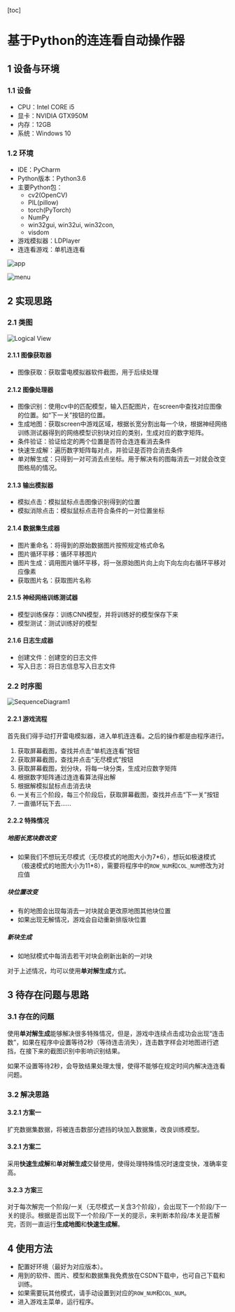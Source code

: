 [toc]

# 基于Python的连连看自动操作器

## 1 设备与环境

### 1.1 设备

- CPU：Intel CORE i5
- 显卡：NVIDIA GTX950M
- 内存：12GB
- 系统：Windows 10



### 1.2 环境

- IDE：PyCharm
- Python版本：Python3.6
- 主要Python包：
  - cv2(OpenCV)
  - PIL(pillow)
  - torch(PyTorch)
  - NumPy
  - win32gui, win32ui, win32con,
  - visdom
- 游戏模拟器：LDPlayer
- 连连看游戏：单机连连看

![app](README.assets/app.JPG)

![menu](README.assets/menu.png)




## 2 实现思路

### 2.1 类图

![Logical View](README.assets/LogicalView.jpg)

#### 2.1.1 图像获取器

- 图像获取：获取雷电模拟器软件截图，用于后续处理

#### 2.1.2 图像处理器

- 图像识别：使用cv中的匹配模型，输入匹配图片，在screen中查找对应图像的位置。如“下一关”按钮的位置。
- 生成地图：获取screen中游戏区域，根据长宽分割出每一个块，根据神经网络训练测试器得到的网络模型识别块对应的类别，生成对应的数字矩阵。
- 条件验证：验证给定的两个位置是否符合连连看消去条件
- 快速生成解：遍历数字矩阵每对点，并验证是否符合消去条件
- 单对解生成：只得到一对可消去点坐标。用于解决有的图每消去一对就会改变图格局的情况。

#### 2.1.3 输出模拟器

- 模拟点击：模拟鼠标点击图像识别得到的位置
- 模拟消除点击：模拟鼠标点击符合条件的一对位置坐标

#### 2.1.4 数据集生成器

- 图片重命名：将得到的原始数据图片按照规定格式命名
- 图片循环平移：循环平移图片
- 图片生成：调用图片循环平移，将一张原始图片向上向下向左向右循环平移对应像素
- 获取图片名：获取图片名称

#### 2.1.5 神经网络训练测试器

- 模型训练保存：训练CNN模型，并将训练好的模型保存下来
- 模型测试：测试训练好的模型

#### 2.1.6 日志生成器

- 创建文件：创建空的日志文件
- 写入日志：将日志信息写入日志文件



### 2.2 时序图

![SequenceDiagram1](README.assets/SequenceDiagram1.jpg)

#### 2.2.1 游戏流程

首先我们得手动打开雷电模拟器，进入单机连连看。之后的操作都是由程序进行。

1. 获取屏幕截图，查找并点击“单机连连看”按钮
2. 获取屏幕截图，查找并点击“无尽模式”按钮
3. 获取屏幕截图，划分块，将每一块分类，生成对应数字矩阵
4. 根据数字矩阵通过连连看算法得出解
5. 根据解模拟鼠标点击消去块
6. 一关有三个阶段，每三个阶段后，获取屏幕截图，查找并点击“下一关”按钮
7. 一直循环玩下去……

#### 2.2.2 特殊情况

##### 地图长宽块数改变

- 如果我们不想玩无尽模式（无尽模式的地图大小为7\*6），想玩如极速模式（极速模式的地图大小为11\*8），需要将程序中的`ROW_NUM`和`COL_NUM`修改为对应值

##### 块位置改变

- 有的地图会出现每消去一对块就会更改原地图其他块位置
- 如果出现无解情况，游戏会自动重新排版块位置

##### 新块生成

- 如地狱模式中每消去若干对块会刷新出新的一对块



对于上述情况，均可以使用**单对解生成**方式。



## 3 待存在问题与思路

### 3.1 存在的问题

使用**单对解生成**能够解决很多特殊情况，但是，游戏中连续点击成功会出现“连击数”，如果在程序中设置等待2秒（等待连击消失），连击数字样会对地图进行遮挡，在接下来的截图识别中影响识别结果。



如果不设置等待2秒，会导致结果处理太慢，使得不能够在规定时间内解决连连看问题。



### 3.2 解决思路

#### 3.2.1 方案一

扩充数据集数据，将被连击数部分遮挡的块加入数据集，改良训练模型。



#### 3.2.1 方案二

采用**快速生成解**和**单对解生成**交替使用，使得处理特殊情况时速度变快，准确率变高。



#### 3.2.3 方案三

对于每次解完一个阶段/一关（无尽模式一关含3个阶段），会出现下一个阶段/下一关的提示。根据是否出现下一个阶段/下一关的提示，来判断本阶段/本关是否解完，否则一直运行**生成地图**和**快速生成解**。



## 4 使用方法

- 配置好环境（最好为对应版本）。
- 用到的软件、图片、模型和数据集我免费放在CSDN下载中，也可自己下载和训练。
- 如果需要玩其他模式，请手动设置到对应的`ROW_NUM`和`COL_NUM`。
- 进入游戏主菜单，运行程序。